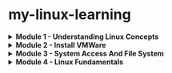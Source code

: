 # my-linux-learning
<details>
<summary>
<b>Module 1 - Understanding Linux Concepts</b>
</summary>

- <details>
  <summary>
  <b>Unix vs Linux</b>
  </summary>

  **Unix** lần đầu tiên được phát triển cho multi-user và multi-tasking vào giữa 1970. Lúc này đã có hệ điều hành nhưng chưa cho phép thực hiện multi-user và multi-tasking cho nên Unix đã được phát triển.
  
  Sau đó Linux sinh ra trong 1991 bởi Linus Torvalds

  Linux là open-source và mostly free. Nghĩa là chúng ta có thể cài đặt Linux OS trên bất kì hardware nào, có một số distribution của Linux không hẳn miễn phí như *Redhat*. Linux code bắt nguồn từ Unix thực chất là public ra cho cộng đồng. Thế nên mọi người có thể vào và thay đổi bên trong nó và tạo ra các hđh mà họ muốn.

  Unix được sử dụng chủ yếu bởi **Sun** và hệ điều hành được gọi là **Solaris**. **Sun** bây giờ đã được mua bởi **Oracle**.

  Linux được sử dụng chủ yếu bởi cộng đồng developer hoặc một số công ty như Redhat, CentOS, Debian và còn rất nhiều nữa...

  Unix hỗ trợ tương đối ít File system hơn. Trong khi đó rất nhiều File System được hỗ trợ bởi Linux.
  </details>

- <details>
  <summary>
  <b>Hard Disk</b>
  </summary>

  Một đĩa cứng là một phần của một đơn vị, thường đc gọi là "disk drive", "hard drive", hoặc "hard disk drive", lưu trữ và cung cấp khả năng truy cập tương đối nhanh vào một lượng lớn data trên một bề mặt hoặc trên tập hợp các bề mặt được tích điện từ tính. Máy tính ngày nay thường đi kèm với một đĩa cứng chứa hàng tỉ byte (gigabyte) dung lượng lưu trữ.

  Một đĩa cứng thực sự là một tập hợp các "đĩa" xếp chồng lên nhau, mỗi cái đĩa giống như một "đĩa phát nhạc", có dữ liệu được ghi lại bằng từ tính trong các vòng tròn đồng tâm hay "tracks" trên đĩa. Một "head" (một thứ gì đó giống như kim đọc dữ liệu trên đĩa phát nhạc nhưng nằm ở một vị trí tương đối cố định) sẽ ghi (write) hoặc đọc (read) các thông tin được ghi trên các track của đĩa. Hai heads, một ở mỗi bên của một đĩa sẽ đọc hoặc ghi dữ liệu khi đĩa quay. Mỗi lần đọc ghi sẽ yêu cầu định vị dữ liệu, đây là một thao tác gọi là "seek" (Dữ liệu đã có trong disk cache sẽ được định vị nhanh hơn)

  Một đơn vị hard disk/drive đi kèm với một tốc độ quay cố định, dao động từ 4500 đến 7200 rpm. Thời gian truy cập đĩa được đo bằng milliseconds. Mặc dù vị trí vật lý có thể được xác định bằng các vị trí cylinder, track, và sector, những vị trí này thực ra được ánh xạ tới một logical block address (LBA) hoạt động với phạm vi địa chỉ lớn hơn trên các đĩa cứng ngày nay.
  </details>

- <details>
  <summary>
  <b>Disk Cache</b>
  </summary>

  Disk Cache là một cơ chế giúp cải thiện thời gian dùng để đọc hoặc ghi vào một hard disk. Ngày nay, disk cache thường được đính kèm  như là một phần của hard disk. Một disk cache còn có thể là một porition cụ thể nào đó của RAM.

  Disk cache lưu giữ dữ liệu vừa được đọc, và trong một số trường hợp, là các vùng dữ liệu lân cận có khả năng được truy cập tiếp theo. Write caching đôi khi cũng được cung cấp cùng với một số disk caches.
  </details>

- <details>
  <summary>
  <b>Inside Linux</b>
  </summary>

  - <details>
    <summary>
    <b>Kernel</b>
    </summary>

    - Là lõi của hệ thống UNIX. Được load khi hệ thống khởi chạy (boot), là một chương trình điều khiển cư trú trong bộ nhớ (memory-resident control program), nghĩa là một loại phần mềm hệ thống được nạp vào bộ nhớ chính của máy tính và lưu trú tại đó để kiểm soát và quản lý tài nguyên của hệ thống máy tính, chẳng hạn như bộ nhớ, thiết bị ngoại vi và các tiến trình (processes).
    - Quản lý toàn bộ tài nguyên của hệ thống, trình bày chúng cho bạn và mọi người dùng khác như một hệ thống nhất quán. Cung cấp dịch vụ cho các ứng dụng người dùng như quản lý thiết bị, lập lịch tiến trình, v.v.
    - Một số chức năng được thực hiện bởi Kernel như:
      - Quản lí bộ nhớ của máy và cấp phát chúng cho mỗi tiến trình.
      - Lập lịch các thao tác được thực hiện bởi CPU và nhờ thế các thao tác được thực hiện một cách hiệu quả nhất.
      - Thực hiện việc chuyển dữ liệu từ một phần của máy tính sang phần khác.
      - Diễn giải và thực thi các lệnh từ shell.
      - Thực thi quyền truy cập tệp tin.
    </details>

  - <details>
    <summary>
    <b>Shell</b>
    </summary>

    - Mỗi khi chúng ta login vào hệ thống Unix, chúng ta được đặt vào một chương trình shell. Prompt của shell này thuờng được hiển thị tại vị trí con trỏ trên màn hình của chúng ta. Để hoàn thành công việc của mình, chúng ta nhập lệnh vào promt này.
    - Shell là một trình diễn giải lệnh; nó nhận từng lệnh và chuyển nó đến kernel của hệ điều hành để thực thi. Sau đó, nó hiển thị kết quả của thao tác này trên màn hình.
    - Trên bất kỳ hệ thống UNIX nào, thường có nhiều loại shell khác nhau, mỗi loại có những ưu điểm và nhược điểm riêng.
    - Các người dùng khác nhau có thể sử dụng các shell khác nhau. Ban đầu, quản trị viên hệ thống của bạn sẽ cung cấp một shell mặc định, nhưng bạn có thể thay đổi hoặc ghi đè lên nó. Các shell phổ biến nhất thường có trên hệ thống bao gồm:
      - Bourne shell (sh)
      - C shell (csh)
      - Korn shell (ksh)
      - TC shell (tcsh)
      - Bourne Again shell (bash)
    - Mỗi shell cũng bao gồm ngôn ngữ lập trình riêng của nó. Các tệp lệnh, được gọi là "shell scripts," được sử dụng để thực hiện một chuỗi các tác vụ.
    </details>

  - <details>
    <summary>
    <b>Utilities</b>
    </summary>

    - UNIX cung cấp hàng trăm chương trình tiện ích (utilities programs), thường được gọi là các lệnh (commands).
    - Các lệnh UNIX thực hiện các chức năng phổ quát, chẳng hạn như:
      - editing
      - file maintenance
      - printing
      - sorting
      - programming support
      - online info etc.
    - Tính module: các chương trình đơn lẻ có thể nhóm lại để thực hiện các tác vụ phức tạp.
    </details>
  </details>

- <details>
  <summary>
  <b>Operating system</b>
  </summary>

  Một hệ điều hành hay OS là một chương trình cho phép các phần cứng máy tính có thể tương tác và giao tiếp với các phần mềm trên máy tính. Nếu không có hệ điêu hành, các chương trình máy tính và phần mềm sẽ trở nên vô dụng.

  OS là chương trình sau khi được tải vào máy tính bởi một chương trình khởi động (boot program), sẽ quản lý tất cả các chương trình khác trong máy tính. Các chương trình khác được gọi là ứng dụng hoặc chương trình ứng dụng. Các chương trình ứng dụng sử dụng hệ điều hành bằng cách gửi yêu cầu dịch vụ thông qua một giao diện chương trình ứng dụng (API) đã được định nghĩa. Ngoài ra, người dùng có thể tương tác trực tiếp với hệ điều hành thông qua giao diện người dùng, chẳng hạn như ngôn ngữ lệnh hoặc giao diện người dùng đồ họa (GUI).

  Một hệ điều hành sẽ thực hiện các dịch vụ sau đây cho chương trình:
  - Trong một hệ điều hành đa nhiệm, nơi nhiều chương trình có thể chạy đồng thời, hệ điều hành xác định các ứng dụng nào nên chạy theo thứ tự nào và mỗi ứng dụng được phép sử dụng bao nhiêu thời gian trước khi chuyển cho ứng dụng khác.
  - Nó quản lý việc chia sẻ bộ nhớ nội bộ giữa nhiều ứng dụng.
  - Nó xử lý việc nhập và xuất dữ liệu từ và đến các thiết bị phần cứng gắn liền, chẳng hạn như ổ cứng, máy in.
  - Nó truyền message tới mỗi ứng dụng hoặc người dùng đang tương tác (hoặc đến một operator trong hệ thống) về trạng thái hoạt động và bất kì lỗi nào có thể xảy ra.
  - Nó có thể chuyển giao việc quản lý cho các **batch job** (chẳng hạn như thao tác in) và cho phép ứng dụng khởi tạo không phải chịu trách nhiệm thao tác.
  - Trong các máy tính có thể xử lí đồng thời. Một hệ điều hành có thể quản lí việc phân chia chương trình để có thể chạy trên nhiều processor tại một thời điểm.
  </details>

- <details>
  <summary>
  <b>Various Parts of an Operating System</b>
  </summary>

  UNIX và các hệ điều hành giống UNIX (như Linux) bao gồm một Kernel và một số chương trình hệ thống (system program). Ngoài ra, còn có các chương trình ứng dụng (application program) để thực thi công việc. Kernel là phần cốt lõi của hệ điều hành. Thực tế thì Kernel thường bị nhầm lẫn là hệ điều hành nhưng không phải vậy. Hệ điều hành bản thân nó cung cấp nhiều dịch vụ hơn so với Kernel.

  Nó theo dõi các tập tin trên đĩa, khởi động chương trình và chạy chúng một cách đồng thời, cấp phát bộ nhớ và các tài nguyên khác nhau cho nhiều process, nhận các packet và gửi chúng thông qua mạng và tương tự như vậy. Kernel bản thân nó thực hiện rất ít việc, nhưng nó cung cấp các công cụ mà các dịch vụ có thể được xây dựng dựa trên. Ngoài ra nó cũng ngăn chặn bất kì ai truy cập trực tiếp vào các phần cứng, ép họ sử dụng các công cụ mà nó cung cấp. Với cách này Kernel sẽ cung cấp được một số bảo vệ cho người dùng. Các công cụ được cung cấp bởi Kernel được sử dụng thông qua system call.

  Các system program sử dụng tool được cung cấp bởi Kernel để implement một số service được yêu cầu bởi hệ điều hành. System program, và tất cả các loại program khác, chạy *on top* của một Kernel, hay còn được gọi là *user mode*. Sự khác biệt giữa *system program* và *application program* nằm ở mục đích sử dụng:
  - **application program - chương trình ứng dụng**: được thiết kế để thực thi các công việc tiện ích (để giải trí, nếu đó là một trò chơi). Ví dụ: chương trình xử lí văn bản là một chương trình ứng dụng.
  - **system program - chương trình hệ thống**: là cần thiết để cho hệ thống hoạt động. Ví dụ: lệnh **mount** là một chương trình hệ thống .
  
  Tuy nhiên sử khác biệt này thường khá mơ hồ và chỉ quan trọng khi chúng ta thật sự chú trọng vào việc phải phân loại chúng.
  </details>

- <details>
  <summary>
  <b>Important parts of the kernel</b>
  </summary>

  Linux Kernel bao gồm các thành phần quan trọng:

  - Process Management
  - Memory Management
  - Hardware device drivers.
  - Filesystem drivers.
  - Network Management.
  - Various other bits and pieces.
  
  Hình sau cho chúng ta thấy một số thành phần quan trọng của Linux Kernel:

  ![img](images/img2.gif)

  Có lẽ các phần quan trọng nhất của Kernel (không thứ gì có thể hoạt động mà không có chúng) là memory management và process management. Memory Mangement sẽ lo việc cấp phát các không gian bộ nhớ và swap các không gian đến process, đến các phần của kernel và đến các bộ nhớ đệm. Process Management sẽ tạo ra các process, và implement tính đa nhiệm bằng cách chuyển đổi process hoạt động trên processor.

  Ở mức độ thấp nhất, kernel (nhân hệ điều hành) chứa một driver thiết bị phần cứng cho mỗi loại phần cứng mà nó hỗ trợ. Vì thế giới đầy rẫy các loại phần cứng khác nhau, số lượng driver thiết bị phần cứng là rất lớn. Thường thì có nhiều phần cứng tương tự nhau nhưng khác nhau về cách điều khiển bằng phần mềm. Sự tương đồng này cho phép có các lớp driver tổng quát hỗ trợ các hoạt động tương tự; mỗi thành viên của lớp đó có cùng giao diện với phần còn lại của kernel nhưng khác nhau ở những gì cần làm để thực hiện các hoạt động đó. Ví dụ, tất cả các driver ổ đĩa đều giống nhau với phần còn lại của kernel, tức là chúng đều có các hoạt động như `khởi tạo ổ đĩa`, `đọc sector N`, và `ghi sector N`.
  </details>

- <details>
  <summary>
  <b>Various Parts of an Operating System</b>
  </summary>

  UNIX và các hệ điều hành giống UNIX (như Linux) bao gồm một Kernel và một số chương trình hệ thống (system program). Ngoài ra, còn có các chương trình ứng dụng (application program) để thực thi công việc. Kernel là phần cốt lõi của hệ điều hành. Thực tế thì Kernel thường bị nhầm lẫn là hệ điều hành nhưng không phải vậy. Hệ điều hành bản thân nó cung cấp nhiều dịch vụ hơn so với Kernel.

  Nó theo dõi các tập tin trên đĩa, khởi động chương trình và chạy chúng một cách đồng thời, cấp phát bộ nhớ và các tài nguyên khác nhau cho nhiều process, nhận các packet và gửi chúng thông qua mạng và tương tự như vậy. Kernel bản thân nó thực hiện rất ít việc, nhưng nó cung cấp các công cụ mà các dịch vụ có thể được xây dựng dựa trên. Ngoài ra nó cũng ngăn chặn bất kì ai truy cập trực tiếp vào các phần cứng, ép họ sử dụng các công cụ mà nó cung cấp. Với cách này Kernel sẽ cung cấp được một số bảo vệ cho người dùng. Các công cụ được cung cấp bởi Kernel được sử dụng thông qua system call.

  Các system program sử dụng tool được cung cấp bởi Kernel để implement một số service được yêu cầu bởi hệ điều hành. System program, và tất cả các loại program khác, chạy *on top* của một Kernel, hay còn được gọi là *user mode*. Sự khác biệt giữa *system program* và *application program* nằm ở mục đích sử dụng:
  - **application program - chương trình ứng dụng**: được thiết kế để thực thi các công việc tiện ích (để giải trí, nếu đó là một trò chơi). Ví dụ: chương trình xử lí văn bản là một chương trình ứng dụng.
  - **system program - chương trình hệ thống**: là cần thiết để cho hệ thống hoạt động. Ví dụ: lệnh **mount** là một chương trình hệ thống .
  
  Tuy nhiên sử khác biệt này thường khá mơ hồ và chỉ quan trọng khi chúng ta thật sự chú trọng vào việc phải phân loại chúng.
  </details>

- <details>
  <summary>
  <b>Virtual Memory</b>
  </summary>

  Linux hỗ trợ **Virtual Memory**, tức là sử dụng một disk như là một phần của RAM và do đó kích thước có thể sử dụng của RAM được tăng lên tương ứng. Kernel sẽ viết nội dung của các block không sử dụng trong bộ nhớ xuống đĩa cứng mà nhờ đó, bộ nhớ có thể sử dụng cho mục đích khác. Khi mà nội dung gốc được yêu cầu, chúng sẽ được đọc lại vào bộ nhớ. Thao tác này được xử lí một cách hoàn toàn vô hình với người dùng; các chương trình trong Linux chỉ thấy một phần lớn hơn của bộ nhớ sẵn sàng để sử dụng và không nhận ra là một phần trong số đó nằm trên đĩa cứng. Tất nhiên, việc đọc và viết lên đĩa cứng sẽ chậm hơn (thậm chí là hàng ngàn lần) so với bộ nhớ thực, do đó chương trình sẽ không chạy nhanh. Phần đĩa cứng được dùng như bộ nhớ ảo được gọi là **không gian swap - swap space**.

  Linux có thể sử dụng một file bình thường trong filesystem hoặc một partition riêng biệt trên đĩa cứng để làm swap space. Swap Partition sẽ nhanh hơn, nhưng sẽ dễ dàng hơn để thay đổi kích thước của một Swap File (không cần phải thay đổi partition trên một đĩa cứng, việc mà có thể phải cài đặt tất cả mọi thứ lại từ đầu). Thế nên, khi chúng ta biết rõ swap space cần thiết là bao nhiêu thì nên sử dụng swap partition, còn nếu không chắc chắn thì chúng ta nên sử dụng swap file trước tiên, sử dụng hệ thống một thời gian để có cảm giác chắc chắn được bao nhiêu swap space là bao nhiêu.

  Chúng ta cũng nên biết rằng Linux cho phép sử dụng nhiều phân vùng swap (swap partition) và/hoặc tập tin swap (swap file) cùng một lúc. Điều này có nghĩa là nếu ta chỉ thỉnh thoảng cần một lượng không gian swap bất thường, ta có thể thiết lập một tập tin swap bổ sung vào những lúc đó, thay vì giữ toàn bộ lượng không gian được phân bổ suốt thời gian.

  Một lưu ý về thuật ngữ hệ điều hành: khoa học máy tính thường phân biệt giữa swapping (ghi toàn bộ quá trình ra không gian swap) và paging (chỉ ghi các phần có kích thước cố định, thường là vài kilobyte, tại một thời điểm). Paging thường hiệu quả hơn, và đó là những gì Linux thực hiện, nhưng thuật ngữ truyền thống của Linux vẫn nói về swapping.
  </details>
</details>

<details>
<summary>
<b>Module 2 - Install VMWare</b>
</summary>

*Chưa có gì phải ghi chú ở đây*
</details>

<details>
<summary>
<b>Module 3 - System Access And File System</b>
</summary>

- <details>
  <summary>
  <b>Important things to remember in Linux</b>
  </summary>
  
  - Linux có một super-user gọi là **root**.
    - root là account có quyền mạnh nhất có thể tạo, chỉnh sửa, xóa các account khác và thay đổi file system của hệ thống.
  - Linux là case-sentitive
    - **ABC** khác với **abc**
  - Linux Kernel không phải là hệ điều hành. Nó là một "chương trình" nhỏ bên trong hệ điều hành Linux sẽ nhận command từ user và pass chúng vào phần cứng hệ thống.
  - Linux phần lớn sử dụng CLI, không phải GUI.
  - Linux rất flexible khi so với các hệ điều hành khác.
  </details>

- <details>
  <summary>
  <b>Linux File System</b>
  </summary>
  
  - File System là một phần mềm hoặc hệ thống được sử dụng để quản lý, tổ chức và lưu trữ dữ liệu trên các thiết bị lưu trữ như đĩa cứng, ổ đĩa USB hoặc thẻ nhớ
  - OS lưu trữ dữ liệu trên ổ đĩa sử dụng một cấu trúc gọi là File System, bao gồm các file, thư mục, và các thông tin cần thiết để truy cập và định vị chúng.
  - Có nhiều loại filesystem khác nhau. Về cơ bản, có nhiều sự cải tiến đối với file system khi ra mắt các hệ điều hành mới, và mỗi file system được đặt một tên khác nhau:
    - E.g ext3, ext4, XFS, NTFS, FAT, etc.
  - Linux filesystem lưu trữ thông tin trong các thư mục phân cấp và file.
    - Filesystem của Linux trông như thế này:
  
    ![img](images/Screenshot%20from%202024-08-19%2020-51-17.png)

  </details>

- <details>
  <summary>
  <b>File System Structure and its Description</b>
  </summary>

  - `/boot`: chứa file được sử dụng bởi bootloader (grub.cfg).
  - `/root`: thư mục home của user root.
  - `/dev`: System devices (eg disk, cdroom, speakers, flashdrive, keyboard etc)
  - `/etc`: Configuration files.
  - `/bin -> /usr/bin`: Everyday user commands.
  - `/sbin -> /usr/sbin`: System/filesystem commands.
  - `/opt`: optional addons applications (các apps không thuộc về OS).
  - `/proc`: Chứa các file, thư mục cho các process đang chạy (bị xóa khi shutdown).
  - `/lib -> /usr/lib`: các file thư viện được viết bằng C cần thiết cho các commands hoặc apps.
  - `/tmp`: thư mục chứa các file tempory.
  - `/home`: thư mục home của user.
  - `/var`: logs của hệ thống.
  - `/run`: các daemons hệ thống chạy rất sớm (e.g systemd và udev) để chứa các file tempory runtime như các file PID.
  - `/mnt`: dùng để mount external filesystem. (e.g NFS)
  - `/media`: dùng để mount cdrom.

  </details>

- <details>
  <summary>
  <b>Navigating File System</b>
  </summary>
  
  Để di chuyển trong UNIX FileSystem, có một số command **quan trọng** cần phải nhớ:
  - `cd - Change Directory`: chuyển thư mục
  - `pwd - Print Working Directory`: Cho biết vị trí hiện tại
  - `ls - listing`: List content
    - `ls -a`: List tất cả (List all).
    - `ls -l`: List đầy đủ thông tin (List long format).
    - `ls -r`: List theo trật tự ngược lại (List with reverse order).
    - `ls -t`: List theo thứ tự thời gian (List with time).
    - `ls -p`: thêm dấu / vào thư mục. (List with indicator-slash)
    - `ls -R`: xem cả cây thư mục (List recursively)
  </details>

- <details>
  <summary>
  <b>What is root</b>
  </summary>
  
  Có 3 loại `root` trong hệ thống Linux mà ta cần phân biệt:
  - Root account: Là một account hay một username trên hệ thống Linux có quyền hạn lớn nhất, được access vào toàn bộ command và file.
  - Thư mục root `/`: Là thư mục đầu tiên trong Linux và còn được biết đến là **root directory** (Lưu ý: đây không phải thư mục user của root).
  - Root home directory: Là thư mục home của user `root`, nằm ở đường dẫn `/root`
  </details>

- <details>
  <summary>
  <b>Creating files and directories</b>
  </summary>
  
  - Tạo file:
    - `touch`: tạo file trống.
    - `cp`: copy file.
      - `cp -R`: copy đệ quy (copy recursively).
    - `vi`: tạo file với trình soạn vi.
  - Tạo thư mục:
    - `mkdir`: tạo thư mục (make directory).
      - `mkdir -p`: tạo cả cây thư mục (make directory parent).
  </details>

- <details>
  <summary>
  <b>Linux File Types</b>
  </summary>

  | Kí hiệu file | Ý nghĩa                     |
  |--------------|-----------------------------|
  | -            | Regular file                |
  | d            | Directory                   |
  | l            | link                        |
  | c            | special file or device file |
  | s            | socket                      |
  | p            | Named pipe                  |
  | b            | block device                |
  </details>

- <details>
  <summary>
  <b>Find files and directories</b>
  </summary>

  Hai lệnh được sử dụng để tìm kiếm file/thư mục:
  - `find`: Tìm kiếm tài nguyên.
    - `find <from_where> -name <search>`: Tìm kiếm tài nguyên theo tên tại from_where.
    - `find <from_where> -type [f | d]`: Tìm kiếm tài nguyên là file (`f`) hoặc thư mục (`d`)
  - `locate`: Tìm kiếm tài nguyên, nhưng là sử dụng cơ sở dữ liệu được lập chỉ mục trước (thường là `/var/lib/mlocate/mlocate.db`) nên rất nhanh.
    - `updatedb`: cập nhật cơ sở dữ liệu chỉ mục.
  </details>

- <details>
  <summary>
  <b>Wildcards</b>
  </summary>

  Wildcards là các kí tự đặc biệt có thể sử dụng để đại diện cho một lớp các kí tự trong các câu lệnh tìm kiếm.

  - `*`: Đại diện cho 0 hoặc nhiều hơn 1 kí tự.
  - `?`: Đại diện cho một kí tự bất kì.
  - `[]`: Đại diện cho một tập hợp các ký tự đơn lẻ mà bạn muốn khớp.
  - `{}`: Đại diện cho một tập hợp các từ hoặc chuỗi (có thể sử dụng để tạo nhiều file)

  Ví dụ:
  - `rm abc*`: xóa tất cả các tài nguyên bắt đầu với `abc`.
  - `touch abc{1..9}-xyz`: tạo 9 file `abc{1 -> 9}-xyz`.
  </details>

- <details>
  <summary>
  <b>Soft and hard links</b>
  </summary>

  **Một số khái niệm cần biết**:

  Trong hệ thống file Linux, một liên kết (link) là một kết nối giữa file name và dữ liệu thực tế trên disk.

  Có hai loại liên kết chính có thể được tạo: "hard" links, và "soft" hay symbolic links. Trước khi tìm hiểu về hard links và symbolic links, có một khái niệm khác cần hiểu rõ là “inode” - một khái niệm cơ bản trong Linux filesystem. Mỗi đối tượng của filesystem được đại diện bởi một inode.

  **Inode**:
  Trong Linux, dữ liệu của các file được chia thành các block. Có nhiều cách tổ chức để liên kết các khối dữ liệu trong một file với nhau, một trong các cách đó là dùng chỉ mục (indexed allocation).

  ![alt text](images/123213218SDHUASHDUS.png)

  Trong một inode có các metadata sau:
  - Dung lượng file tính bằng bytes.
  - Device ID : id của thiết bị lưu file.
  - User ID : id chủ sở hữu của file.
  - Group ID: id nhóm của chủ sở hữu file.
  - File mode : gồm kiểu file và cách thức truy cập file.
  - Timestamps: các mốc thời gian khi: bản thân inode bị thay đổi (ctime, inode change time), nội dung file thay đổi (mtime, modification time) và lần truy cập mới nhất (atime, access time).
  - Link count : số lượng hard links trỏ đến inode. Các con trỏ chỉ đến các blocks trên ổ cứng dùng lưu nội dung file. Các con trỏ cho biết file nằm ở đâu để đọc nội dung.
  - ...
  
  >Inode là một cấu trúc dữ liệu trong hệ thống tệp truyền thống của các họ Unix ví dụ như UFS hoặc EXT3. Inode lưu trữ thông tin về 1 tệp thông thường, thư mục, hay những đối tượng khác của hệ thống tệp tin.
  
  Có hai chú ý trong nội dung inode:
  - Inode không chứa tên file, thư mục.
  - Các con trỏ là thành phần quan trọng nhất: nó cho biết địa chỉ các block lưu nội dung file và tìm đến các block đó có thể truy cập được nội dung file.
  
  **Hard link**:
  Hard Link là các liên kết cấp thấp (low-level links) mà hệ thống sử dụng để tạo các thành phần chính hệ thống file, chẳng hạn như file và thư mục. Liên kết cứng sẽ tạo ra một liên kết trong cùng hệ thống tập tin với 2 inode entry tương ứng trỏ đến cùng một nội dung vật lí (cùng số inode vì chúng trỏ đến cùng dữ liệu).

  Tất cả các hệ thống tệp tin dựa trên thư mục phải có ít nhất một liên kết cứng (link counts từ 1 trở lên) cung cấp tên gốc cho mỗi tệp tin.

  ![alt text](images/SDADUIJSA.png)
  
  **Symbolic Link**:
  - Hầu hết người dùng không muốn tự tạo hoặc sửa đổi các hard links, nhưng các symbolic links là một công cụ hữu ích cho bất kỳ người dùng Linux nào.
  - **Symbolic links** là một file đặc biệt trỏ đến một file hoặc thư mục khác - được gọi là target. Khi được tạo, một symbolic links có thể được sử dụng thay cho target file. Nó có thể có một tên độc nhất, và được đặt trong bất kỳ thư mục nào. Nhiều symbolic links thậm chí có thể được tạo cho cùng một target file, cho phép truy cập target bằng nhiều tên khác nhau.
  
  ![alt text](images/sDSAASD.png)

  - Symbolic link không chứa bản sao dữ liệu của target file. Nó tương tự như một shortcut trong Microsoft Windows: nếu bạn xóa một symbolic link, target sẽ không bị ảnh hưởng. Vì chỉ đơn thuần là một shortcut, symbolic link không dùng đến inode entry. Nó sẽ tạo ra một inode mới và nội dung của inode này trỏ đến tên tập tin gốc.
  - Ngoài ra, nếu target của một symbolic link bị xóa, di chuyển hoặc đổi tên, symbolic link không được cập nhật. Khi điều này xảy ra, liên kết tượng trưng được gọi là "broken" hoặc "orphaned" và sẽ không còn hoạt động như một liên kết.

  Lệnh:
  - `ln`: tạo hard link.
  - `ln -s`: tạo soft link.

  ![img](images/saidjsadsad1273111.png)

  </details>
</details>

<details>
<summary>
<b>Module 4 - Linux Fundamentals</b>
</summary>

- <details>
  <summary>
  <b>Linux Command Syntax</b>
  </summary>

  Syntax cơ bản của một command là:
  `command` `option` `agrument`
  
  **Options**:
  Thay đổi cách mà command hoạt động.

  Thường bao gồm dấu gach ngang `-` ở phía trước.

  Một số command chấp nhận nhiều options và cho phép group nhiều option đó lại với nhau sau dấu `-`.

  **Agrument**:
  Hầu hết các command đều được sử dụng cùng với một hoặc nhiều tham số.
  
  Một số command sẽ mặc định sử dụng một `default agrument` nếu không được chỉ định rõ.
  
  Tham số có thể là tùy chọn hoặc bắt buộc, tùy thuộc vào command.
  </details>

- <details>
  <summary>
  <b>File Permissions</b>
  </summary>

  - UNIX là hệ thống hỗ trợ đa người dùng. Mỗi file và thư mục trong account của chúng ta có thể được bảo vệ khỏi việc bị truy cập bởi các người dùng khác bằng cách thay đổi `access permission`. Mỗi người dùng có trách nhiệm tự quản lí quyền truy cập file của họ.

  - Quyền cho tài nguyên có thể bị giới hạn bởi loại của tài nguyên đó.
  - Có 3 loại permission:
    -  `r`: read
    -  `w`: write
    -  `x`: execute
  - Mỗi quyền (rwx) có thể được kiểm soát ở 3 mức độ:

    - `u`: - user
    - `g`: - group
    - `o`: - other users.
  
  - Quyền của file và thư mục có thể được hiển thị bằng lệnh `ls -l`
  
    - `rwxrwxrwx`: 3 bit đầu thể hiện quyền dành cho `user`, 3 bit tiếp theo thể hiện quyền dành cho `group` và 3 bit cuối cùng thể hiện quyền dành cho `other`.
  
  ![img](images/Screenshot%20from%202024-08-20%2014-48-38.png)
  
  - Lệnh thay đổi quyền: `chmod`
    - `chmod g-w`: xóa quyền `write` đối với group.
    - `chmod g+w`: thêm quyền `write` đối với group.
  </details>
</details>